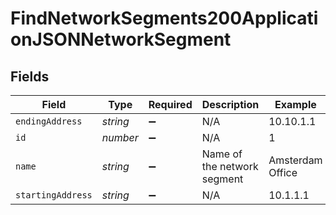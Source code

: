 # FindNetworkSegments200ApplicationJSONNetworkSegment


## Fields

| Field                       | Type                        | Required                    | Description                 | Example                     |
| --------------------------- | --------------------------- | --------------------------- | --------------------------- | --------------------------- |
| `endingAddress`             | *string*                    | :heavy_minus_sign:          | N/A                         | 10.10.1.1                   |
| `id`                        | *number*                    | :heavy_minus_sign:          | N/A                         | 1                           |
| `name`                      | *string*                    | :heavy_minus_sign:          | Name of the network segment | Amsterdam Office            |
| `startingAddress`           | *string*                    | :heavy_minus_sign:          | N/A                         | 10.1.1.1                    |
